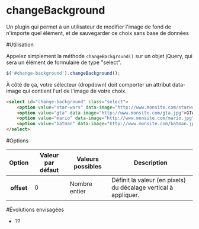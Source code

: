 changeBackground
=======================

Un plugin qui permet à un utilisateur de modifier l'image de fond de n'importe quel élément, et de sauvegarder ce choix sans base de données

#Utilisation

Appelez simplement la méthode <code>changeBackground()</code> sur un objet jQuery, qui sera un élément de formulaire de type "select".
```javascript
$('#change-background').changeBackground();
```

À côté de ça, votre sélecteur (dropdown) doit comporter un attribut data-image qui contient l'url de l'image de votre choix.

```html
<select id="change-background" class="select">
	<option value="star-wars" data-image="http://www.monsite.com/starwars.jpg">Star Wars</option>
	<option value="gta" data-image="http://www.monsite.com/gta.jpg">GTA</option>
	<option value="mario" data-image="http://www.monsite.com/mario.jpg">Mario</option>
	<option value="batman" data-image="http://www.monsite.com/batman.jpg">Batman</option>
</select>
```

#Options
<table>
	<thead>
		<tr>
			<th>Option</th>
			<th>Valeur par défaut</th>
			<th>Valeurs possibles</th>
			<th>Description</th>
		</tr>
	</thead>
	<tbody>
		<tr>
			<th>offset</th>
			<td>0</td>
			<td>Nombre entier</td>
			<td>Définit la valeur (en pixels) du décalage vertical à appliquer.</td>
		</tr>
	</tbody>
</table>

#Évolutions envisagées
* ??
